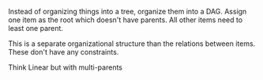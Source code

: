 Instead of organizing things into a tree, organize them into a DAG. Assign one item as the root which doesn't have parents. All other items need to least one parent. 

This is a separate organizational structure than the relations between items. These don't have any constraints. 

Think Linear but with multi-parents
